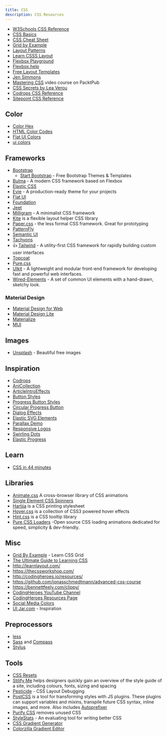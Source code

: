 ```yaml
---
title: CSS
description: CSS Resources
---
```


- [W3Schools CSS Reference](http://www.w3schools.com/cssref/)
- [CSS Basics](http://www.cssbasics.com/)
- [CSS Cheat Sheet](http://lesliefranke.com/files/reference/csscheatsheet.html)
- [Grid by Example](https://gridbyexample.com/)
- [Layout Patterns](https://csslayout.io/patterns/)
- [Learn CSSS Layout](http://learnlayout.com/)
- [Flexbox Playground](https://coveloping.com/flexbox-playground)
- [Flexbox.help](http://flexbox.help/)
- [Free Layout Templates](http://maxdesign.com.au/css-layouts/)
- [Jen Simmons](http://labs.jensimmons.com/)
- [Mastering CSS](https://www.packtpub.com/packtlib/video/Web-Development/9781784391874) video course on PacktPub
- [CSS Secrets by Lea Verou](http://www.amazon.com/gp/product/1449372635)
- [Codrops CSS Reference](http://tympanus.net/codrops/css_reference/)
- [Sitepoint CSS Reference](http://reference.sitepoint.com/css)

## Color

- [Color Hex](https://www.color-hex.com/)
- [HTML Color Codes](https://htmlcolorcodes.com/)
- [Flat UI Colors](http://flatuicolors.com/)
- [ui colors](http://getuicolors.com/)

## Frameworks

- [Bootstrap](https://getbootstrap.com/)
  - [Start Bootstrap](https://startbootstrap.com/) - Free Bootstrap Themes & Templates
- [Bulma](https://bulma.io/) - A modern CSS framework based on Flexbox
- [Elastic CSS](http://elasticss.com/)
- [Evie](https://evie.undraw.co) - A production-ready theme for your projects
- [Flat UI](http://designmodo.github.io/Flat-UI/)
- [Foundation](http://foundation.zurb.com/)
- [Jeet](http://jeet.gs/)
- [Milligram](https://milligram.io/) - A minimalist CSS framework
- [Kite](http://hiloki.github.io/kitecss/) is a flexible layout helper CSS library
- [Paper.css](https://www.getpapercss.com/) - the less formal CSS framework. Great for prototyping
- [PatternFly](https://pf4.patternfly.org/)
- [Semantic UI](http://semantic-ui.com/)
- [Tachyons](http://tachyons.io/)
- :+1: [Tailwind](https://tailwindcss.com/) - A utility-first CSS framework for rapidly building custom user interfaces
- [Topcoat](http://topcoat.io/)
- [Pure.css](http://purecss.io/)
- [UIkit](https://getuikit.com/) - A lightweight and modular front-end framework for developing fast and powerful web interfaces.
- [Wired-Elements](https://wiredjs.com/) - A set of common UI elements with a hand-drawn, sketchy look.

### Material Design

- [Material Design for Web](https://material.io/develop/web)
- [Material Design Lite](https://getmdl.io)
- [Materialize](http://materializecss.com/)
- [MUI](https://www.muicss.com/)

## Images

- [Unsplash](https://unsplash.com/) - Beautiful free images

## Inspiration

- [Codrops](http://tympanus.net/codrops/)
- [AniCollection](http://anicollection.github.io/#/)
- [ArticleIntroEffects](http://tympanus.net/Development/ArticleIntroEffects/)
- [Button Styles](http://tympanus.net/Development/ButtonStylesInspiration/)
- [Progress Button Styles](http://tympanus.net/Development/ProgressButtonStyles/)
- [Circular Progress Button](http://tympanus.net/Tutorials/CircularProgressButton/)
- [Dialog Effects](http://tympanus.net/Development/DialogEffects/index.html)
- [Elastic SVG Elements](http://tympanus.net/Development/ElasticSVGElements/)
- [Parallax Demo](http://davegamache.com/parallax/)
- [Responsive Logos](http://responsivelogos.co.uk/)
- [Swirling Dots](http://codepen.io/Zeaklous/pen/rsitf?editors=010)
- [Elastic Progress](http://tympanus.net/codrops/2015/09/23/elastic-progress/)

## Learn

- [CSS in 44 minutes](https://jgthms.com/css-in-44-minutes-ebook)

## Libraries

- [Animate.css](http://daneden.github.io/animate.css/) A cross-browser library of CSS animations
- [Single Element CSS Spinners](http://projects.lukehaas.me/css-loaders/)
- [Hartija](https://github.com/vladocar/Hartija---CSS-Print-Framework) is a CSS printing stylesheet
- [Hover.css](http://ianlunn.github.io/Hover/) is a collection of CSS3 powered hover effects
- [Hint.css](http://kushagragour.in/lab/hint/) is a CSS tooltip library
- [Pure CSS Loaders](https://loading.io/css/) -Open source CSS loading animations dedicated for speed, simplicity & dev-friendly.

## Misc

- [Grid By Example](https://gridbyexample.com/) - Learn CSS Grid
- [The Ultimate Guide to Learning CSS](https://zendev.com/ultimate-guide-to-learning-css.html)
- http://learnlayout.com/
- https://thecssworkshop.com/
- http://codingheroes.io/resources/
- https://github.com/jonasschmedtmann/advanced-css-course
- https://bennettfeely.com/clippy/
- [CodingHeroes YouTube Channel](https://www.youtube.com/channel/UCNsU-y15AwmU2Q8QTQJG1jw)
- [CodingHeroes Resources Page](http://codingheroes.io/resources/)
- [Social Media Colors](https://www.designpieces.com/2012/12/social-media-colours-hex-and-rgb/)
- [UI Jar.com](https://uijar.com/) - Inspiration

## Preprocessors

- [less](http://lesscss.org/)
- [Sass](http://sass-lang.com/) and [Compass](http://compass-style.org/)
- [Stylus](http://learnboost.github.io/stylus/)

## Tools

- [CSS Resets](http://cssreset.com/)
- [Stilify Me](http://stylifyme.com/) helps designers quickly gain an overview of the style guide of a site, including colours, fonts, sizing and spacing
- [Pesticide](http://pesticide.io/) - CSS Layout Debugging
- [PostCSS](https://github.com/postcss/postcss) is a tool for transforming styles with JS plugins. These plugins can support variables and mixins, transpile future CSS syntax, inline images, and more. Also includes [Autoprefixer](https://github.com/postcss/autoprefixer)
- [Purify CSS](https://github.com/purifycss/purifycss) removes unused CSS
- [StyleStats](http://www.stylestats.org/) - An evaluating tool for writing better CSS
- [CSS Gradient Generator](http://www.css3factory.com/linear-gradients/)
- [Colorzilla Gradient Editor](http://www.colorzilla.com/gradient-editor/)
